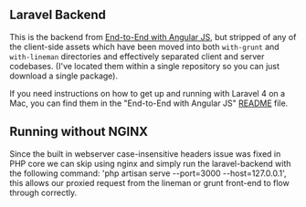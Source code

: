 ## Laravel Backend

This is the backend from [End-to-End with Angular JS](https://github.com/davemo/end-to-end-with-angularjs), but stripped of any of the client-side assets which have been moved into both `with-grunt` and `with-lineman` directories and effectively separated client and server codebases. (I've located them within a single repository so you can just download a single package).

If you need instructions on how to get up and running with Laravel 4 on a Mac, you can find them in the "End-to-End with Angular JS" [README](https://github.com/davemo/end-to-end-with-angularjs) file.

## Running without NGINX

Since the built in webserver case-insensitive headers issue was fixed in PHP core we can skip using nginx and simply run the laravel-backend with the following command: 'php artisan serve --port=3000 --host=127.0.0.1', this allows our proxied request from the lineman or grunt front-end to flow through correctly.
